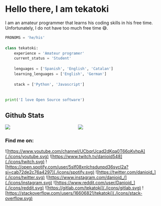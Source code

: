 # Hello there, I am tekatoki

I am an amateur programmer that learns his coding skills in his free time.    
Unfortunately, I do not have too much free time 😅.


````python
PRONOMS = 'he/his'

class tekatoki:    
    experience = 'Amateur programer'
    current_status = 'Student'
    
    lenguages = ['Spanish', 'English', 'Catalan']
    learning_lenguages = ['English', 'German']

    stack = ['Python', 'Javascript']


print('I love Open Source software')
```` 

<!-- 
$username = add_your_github's_username
$hide= (hide anything you want) stars, commits, prs, issues, contribs
$count_private= true|false (to count your private activity on github)
$show_icons= true|false
$theme= THEME_NAME
 -->

## Github Stats

<img align='left' width='47%' src='https://github-readme-stats.vercel.app/api?username=tekatoki&hide=&count_private=true&show_icons=true&theme=dracula'>

<img width= '47%' src= 'https://github-readme-stats.vercel.app/api/top-langs/?username=tekatoki&count_private=true&layout=compact&theme=dracula'>

### Find me on:

![https://www.youtube.com/channel/UCbqrUcad2dKqa0T66oKvhpA](./icons/youtube.svg)
![https://www.twitch.tv/danioid548](./icons/twitch.svg)
![https://open.spotify.com/user/5slf08xnlchsdunpd36sycl2a?si=cab72de2c76a4297](./icons/spotify.svg)
![https://twitter.com/danioid_](./icons/twitter.svg)
![https://www.instagram.com/danioid_/](./icons/instagram.svg)
![https://www.reddit.com/user/Danioid_](./icons/reddit.svg)
![https://gitlab.com/tekatoki](./icons/gitlab.svg)
![https://stackoverflow.com/users/16606821/tekatoki](./icons/stack-overflow.svg)
